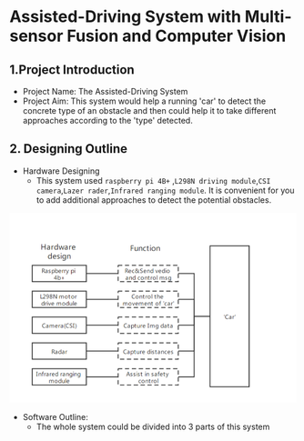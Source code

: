 # Assisted-Driving System with Multi-sensor Fusion and Computer Vision
## 1.Project Introduction

* Project Name: The Assisted-Driving System
* Project Aim: This system would help a running 'car' to detect the concrete type of an obstacle and then could help it to take different approaches according to the 'type'  detected.

## 2. Designing Outline

* Hardware Designing
  * This system used `raspberry pi 4B+` ,`L298N driving module`,`CSI camera`,`Lazer rader`,`Infrared ranging module`. It is convenient for you to add additional approaches to detect the potential obstacles.

![image-20210923145852461](https://raw.githubusercontent.com/gggdttt/ImageBeds/master/img/202109231458577.png)

* Software Outline:
  * The whole system could be divided into 3 parts of this system





